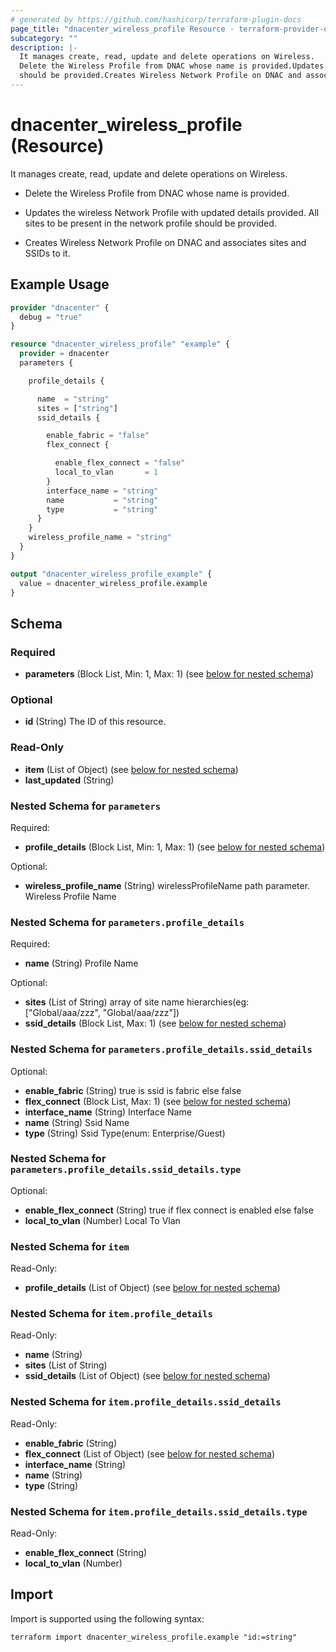 ```yaml
---
# generated by https://github.com/hashicorp/terraform-plugin-docs
page_title: "dnacenter_wireless_profile Resource - terraform-provider-dnacenter"
subcategory: ""
description: |-
  It manages create, read, update and delete operations on Wireless.
  Delete the Wireless Profile from DNAC whose name is provided.Updates the wireless Network Profile with updated details provided. All sites to be present in the network profile
  should be provided.Creates Wireless Network Profile on DNAC and associates sites and SSIDs to it.
---
```


# dnacenter_wireless_profile (Resource)

It manages create, read, update and delete operations on Wireless.

- Delete the Wireless Profile from DNAC whose name is provided.

- Updates the wireless Network Profile with updated details provided. All sites to be present in the network profile
should be provided.

- Creates Wireless Network Profile on DNAC and associates sites and SSIDs to it.

## Example Usage

```terraform
provider "dnacenter" {
  debug = "true"
}

resource "dnacenter_wireless_profile" "example" {
  provider = dnacenter
  parameters {

    profile_details {

      name  = "string"
      sites = ["string"]
      ssid_details {

        enable_fabric = "false"
        flex_connect {

          enable_flex_connect = "false"
          local_to_vlan       = 1
        }
        interface_name = "string"
        name           = "string"
        type           = "string"
      }
    }
    wireless_profile_name = "string"
  }
}

output "dnacenter_wireless_profile_example" {
  value = dnacenter_wireless_profile.example
}
```

<!-- schema generated by tfplugindocs -->
## Schema

### Required

- **parameters** (Block List, Min: 1, Max: 1) (see [below for nested schema](#nestedblock--parameters))

### Optional

- **id** (String) The ID of this resource.

### Read-Only

- **item** (List of Object) (see [below for nested schema](#nestedatt--item))
- **last_updated** (String)

<a id="nestedblock--parameters"></a>
### Nested Schema for `parameters`

Required:

- **profile_details** (Block List, Min: 1, Max: 1) (see [below for nested schema](#nestedblock--parameters--profile_details))

Optional:

- **wireless_profile_name** (String) wirelessProfileName path parameter. Wireless Profile Name

<a id="nestedblock--parameters--profile_details"></a>
### Nested Schema for `parameters.profile_details`

Required:

- **name** (String) Profile Name

Optional:

- **sites** (List of String) array of site name hierarchies(eg: ["Global/aaa/zzz", "Global/aaa/zzz"])
- **ssid_details** (Block List, Max: 1) (see [below for nested schema](#nestedblock--parameters--profile_details--ssid_details))

<a id="nestedblock--parameters--profile_details--ssid_details"></a>
### Nested Schema for `parameters.profile_details.ssid_details`

Optional:

- **enable_fabric** (String) true is ssid is fabric else false
- **flex_connect** (Block List, Max: 1) (see [below for nested schema](#nestedblock--parameters--profile_details--ssid_details--flex_connect))
- **interface_name** (String) Interface Name
- **name** (String) Ssid Name
- **type** (String) Ssid Type(enum: Enterprise/Guest)

<a id="nestedblock--parameters--profile_details--ssid_details--flex_connect"></a>
### Nested Schema for `parameters.profile_details.ssid_details.type`

Optional:

- **enable_flex_connect** (String) true if flex connect is enabled else false
- **local_to_vlan** (Number) Local To Vlan





<a id="nestedatt--item"></a>
### Nested Schema for `item`

Read-Only:

- **profile_details** (List of Object) (see [below for nested schema](#nestedobjatt--item--profile_details))

<a id="nestedobjatt--item--profile_details"></a>
### Nested Schema for `item.profile_details`

Read-Only:

- **name** (String)
- **sites** (List of String)
- **ssid_details** (List of Object) (see [below for nested schema](#nestedobjatt--item--profile_details--ssid_details))

<a id="nestedobjatt--item--profile_details--ssid_details"></a>
### Nested Schema for `item.profile_details.ssid_details`

Read-Only:

- **enable_fabric** (String)
- **flex_connect** (List of Object) (see [below for nested schema](#nestedobjatt--item--profile_details--ssid_details--flex_connect))
- **interface_name** (String)
- **name** (String)
- **type** (String)

<a id="nestedobjatt--item--profile_details--ssid_details--flex_connect"></a>
### Nested Schema for `item.profile_details.ssid_details.type`

Read-Only:

- **enable_flex_connect** (String)
- **local_to_vlan** (Number)

## Import

Import is supported using the following syntax:

```shell
terraform import dnacenter_wireless_profile.example "id:=string"
```
